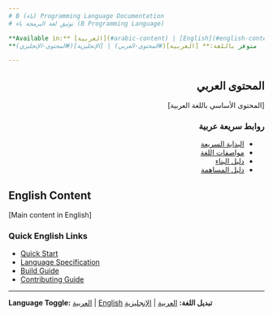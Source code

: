 ```yaml
---
# B (باء) Programming Language Documentation
# توثيق لغة البرمجة باء (B Programming Language)

**Available in:** [العربية](#arabic-content) | [English](#english-content)
**متوفر باللغة:** [العربية](#المحتوى-العربي) | [الإنجليزية](#المحتوى-الإنجليزي)

---
```


<div dir="rtl" align="right" id="المحتوى-العربي">

## المحتوى العربي

[المحتوى الأساسي باللغة العربية]

### روابط سريعة عربية
- [البداية السريعة](../00_نظرة_عامة/البداية_السريعة.md)
- [مواصفات اللغة](../01_مواصفات_اللغة/نظرة_عامة_على_اللغة.md)
- [دليل البناء](../03_التطوير/دليل_البناء.md)
- [دليل المساهمة](../03_التطوير/دليل_المساهمة.md)

</div>

<div dir="ltr" align="left" id="english-content">

## English Content

[Main content in English]

### Quick English Links
- [Quick Start](../00_نظرة_عامة/البداية_السريعة.md)
- [Language Specification](../01_مواصفات_اللغة/نظرة_عامة_على_اللغة.md)
- [Build Guide](../03_التطوير/دليل_البناء.md)
- [Contributing Guide](../03_التطوير/دليل_المساهمة.md)

</div>

---

**Language Toggle:** [العربية](?lang=ar) | [English](?lang=en)
**تبديل اللغة:** [العربية](?lang=ar) | [الإنجليزية](?lang=en)

